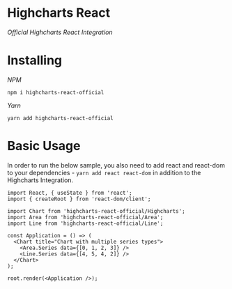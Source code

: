 # Highcharts React

_Official Highcharts React Integration_

# Installing

*NPM*

```
npm i highcharts-react-official
```

*Yarn*

```
yarn add highcharts-react-official
```

# Basic Usage

In order to run the below sample, you also need to add react and react-dom to your dependencies - `yarn add react react-dom` in addition to the Highcharts Integration.

```
import React, { useState } from 'react';
import { createRoot } from 'react-dom/client';

import Chart from 'highcharts-react-official/Highcharts';
import Area from 'highcharts-react-official/Area';
import Line from 'highcharts-react-official/Line';

const Application = () => (
  <Chart title="Chart with multiple series types">
    <Area.Series data={[0, 1, 2, 3]} />
    <Line.Series data={[4, 5, 4, 2]} />
  </Chart>
);

root.render(<Application />);
```



